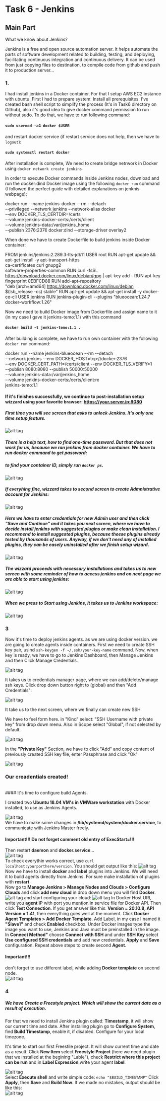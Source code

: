 # Task 6 - Jenkins
## Main Part

What we know about Jenkins?

Jenkins is a free and open source automation server. It helps automate the parts of software development related to building, testing, and deploying, facilitating continuous integration and continuous delivery. It can be used from just copying files to destination, to compile code from github and push it to production server...

### 1.
 I had install jenkins in a Docker container. For that I setup AWS EC2 instance with ubuntu.
First I had to prepare system: Install all prerequisites. I've created bash shell script to simplify the process (It's in Task6 directory on Github), also it's good idea to give docker command permission to run without sudo. To do that, we have to run following command:
#### `sudo usermod -aG docker $USER`
and restart docker service (if restart service does not help, then we have to `logout`):
#### `sudo systemctl restart docker`

 After installation is complete, We need to create bridge netrwork in Docker using `docker network create jenkins`
  
  In order to execute Docker commands inside Jenkins nodes, download and run the docker:dind Docker image using the following `docker run` command (I followed the perfect guide with detailed explanations on jenknis webpage):
  
docker run --name jenkins-docker --rm --detach \
  --privileged --network jenkins --network-alias docker \
  --env DOCKER_TLS_CERTDIR=/certs \
  --volume jenkins-docker-certs:/certs/client \
  --volume jenkins-data:/var/jenkins_home \
  --publish 2376:2376 docker:dind --storage-driver overlay2
  
 When done we have to create Dockerfile to build jenkins inside Docker container:
 
FROM jenkins/jenkins:2.289.3-lts-jdk11
USER root
RUN apt-get update && apt-get install -y apt-transport-https \
       ca-certificates curl gnupg2 \
       software-properties-common
RUN curl -fsSL https://download.docker.com/linux/debian/gpg | apt-key add -
RUN apt-key fingerprint 0EBFCD88
RUN add-apt-repository \
       "deb [arch=amd64] https://download.docker.com/linux/debian \
       $(lsb_release -cs) stable"
RUN apt-get update && apt-get install -y docker-ce-cli
USER jenkins
RUN jenkins-plugin-cli --plugins "blueocean:1.24.7 docker-workflow:1.26"

Now we need to build Docker image from Dockerfile and assign name to it (in my case I gave it jenkins-temo:1.1) with this command

#### `docker build -t jenkins-temo:1.1 .`

 After building is complete, we have to run own container with the following `docker run` command:


docker run --name jenkins-blueocean --rm --detach \
  --network jenkins --env DOCKER_HOST=tcp://docker:2376 \
  --env DOCKER_CERT_PATH=/certs/client --env DOCKER_TLS_VERIFY=1 \
  --publish 8080:8080 --publish 50000:50000 \
  --volume jenkins-data:/var/jenkins_home \
  --volume jenkins-docker-certs:/certs/client:ro \
  jenkins-temo:1.1


#### If it's finishes successfully, we continue to post-installation setup wizzard using your favorite brawser: https://your.server.ip:8080
##### First time you will see screen that asks to unlock Jenkins. It's only one time setup feature.

![alt tag](https://github.com/TemoLomidze/devopsintern/blob/master/Task6/screenshots/unlock-jenkins-page.jpg)


##### There is a help text, how to find one-time password. But that does not work for us, because we ran jenkins from docker container. We have to run docker command to get password:
##### to find your container ID, simply run `docker ps`.

![alt tag](https://github.com/TemoLomidze/devopsintern/blob/master/Task6/screenshots/onetimepass.png)

##### If everyhing fine, wizzard takes to second screen to create Admnistrative account for Jenkins:

![alt tag](https://github.com/TemoLomidze/devopsintern/blob/master/Task6/screenshots/create-account.png)

##### Here we have to enter credentials for new Admin user and then click "Save and Continue" and it takes you next screen, where we have to decide install jenkins with suggested plugins or make clean installation. I recommend to install suggested plugins, because theese plugins already tested by thousands of users. Anyway, if we don't need any of installed plugins, they can be easely uninstalled after we finish setup wizard.

![alt tag](https://github.com/TemoLomidze/devopsintern/blob/master/Task6/screenshots/jenkins1.png)

##### The wizzard proceeds with necessary installations and takes us to new screen with some reminder of how to access jenkins and on next page we are able to start using jenkins:

![alt tag](https://github.com/TemoLomidze/devopsintern/blob/master/Task6/screenshots/jenkins3.png)

##### When we press to Start using Jenkins, it takes us to Jenkins workspace:


![alt tag](https://github.com/TemoLomidze/devopsintern/blob/master/Task6/screenshots/jenkins.png)

  ### 3
 Now it's time to deploy jenkins agents. as we are using docker version. we are going to create agents inside containers.
First we need to create SSH key pair, usind `ssh-keygen -f ~/.ssh/your-key-name` command.
Now, when key is ready, we have to go to Jenkins Dashboard, then Manage Jenkins and then Click Manage Credentials.
 
![alt tag](https://github.com/TemoLomidze/devopsintern/blob/master/Task6/screenshots/ssh1.png)

It takes us to credentials manager page, where we can add/delete/manage ssh keys.
Click drop down button right to (global) and then "Add Credentials":

![alt tag](https://github.com/TemoLomidze/devopsintern/blob/master/Task6/screenshots/ssh2.png)

It take us to the next screen, where we finally can create new SSH

We have to feel form here. in "Kind" select: "SSH Username with private key" from drop down menu. Also in Scope select "Global", if not selected by default.

![alt tag](https://github.com/TemoLomidze/devopsintern/blob/master/Task6/screenshots/ssh3.png)

In the <strong>"Private Key"</strong> Section, we have to click "Add" and copy content of previously created SSH key file, enter Passphrase and click "Ok"

![alt tag](https://github.com/TemoLomidze/devopsintern/blob/master/Task6/screenshots/ssh4.png)

### Our creadentials created!
<br>
#### It's time to configure build Agents.

I created two <strong>Ubuntu 18.04 VM's in VMWare workstation</strong> with Docker installed, to use as Jenkins Agents.

![alt tag](https://github.com/TemoLomidze/devopsintern/blob/master/Task6/screenshots/vms.png)
<br>
We have to make some changes in <strong>/lib/systemd/system/docker.service</strong>, to communicate with Jenkins Master freely.

#### Important!!! Do not forget comment old entry of **ExecStart=**!!!
Then restart **daemon** and **docker.service**...
<br>
![alt tag](https://github.com/TemoLomidze/devopsintern/blob/master/Task6/screenshots/docker-service.png)
<br>
To check everythin works correct, use `curl localhost:yourporthere/version`. You should get output like this:
![alt tag](https://github.com/TemoLomidze/devopsintern/blob/master/Task6/screenshots/curl-local.png)
<br>
Now we have to install **docker** and **label** plugins into Jenkins. We will need it to build agents directly from Jenkins. For sure make installation of plugins with **restart**.
<br>
Now go to **Manage Jenkins > Manage Nodes and Clouds > Configure Clouds** and click **add new cloud** in drop down menu you will find **Docker**.
![alt tag](https://github.com/TemoLomidze/devopsintern/blob/master/Task6/screenshots/addcloud.png)
and start configuring your cloud:
![alt tag](https://github.com/TemoLomidze/devopsintern/blob/master/Task6/screenshots/confcloud.png)
In Docker Host URI, write you **agent** IP with port you mention in service file for Docker API. Then click **Test Connection**. If you get answer like this: **Version = 20.10.8, API Version = 1.41**, then everything goes well at the moment.
Click **Docker Agent Templates > Add Docker Template**. Add Label, in my case I named it **"Slave1"** and check **Enabled** checkbox. Under Docker images type the image you want to use, Jenkins and Java must be preinstalled in the image. In **Connect Method"** choose **Connect with SSH** and under **SSH Key** select **Use configured SSH credentials** and add new credentials. **Apply** and **Save** configuration. Repeat above steps to create second **Agent**.
#### Important!!!
don't forget to use different label, while adding **Docker template** on second node.
<br>
![alt tag](https://github.com/TemoLomidze/devopsintern/blob/master/Task6/screenshots/ssh-cred.png)
<br>
### 4
##### We have Create a Freestyle project. Which will show the current date as a result of execution.
For that we need to install Jenkins plugin called: **Timestamp**, it will show our current time and date. After installing plugin go to **Configure System**, find **Build Timestamp**, enable it, if disabled. Configure for your local timezone.

It's time to start our first Freestile project. It will show current time and date as a result. Click **New Item** select **Freestyle Project** (here we need plugin that we installed at the begining "Lable"), check **Restrict where this project can be run** and in **Label Expression** write your agent **label**.

![alt tag](https://github.com/TemoLomidze/devopsintern/blob/master/Task6/screenshots/timestamp.png)
<br>
Select **Execute shell** and write simple code: `echo "$BUILD_TIMESTAMP"`
Click **Apply**, then **Save** and **Build Now**. If we made no mistakes, output should be like this:
<br>
![alt tag](https://github.com/TemoLomidze/devopsintern/blob/master/Task6/screenshots/timedate.png)
<br>
